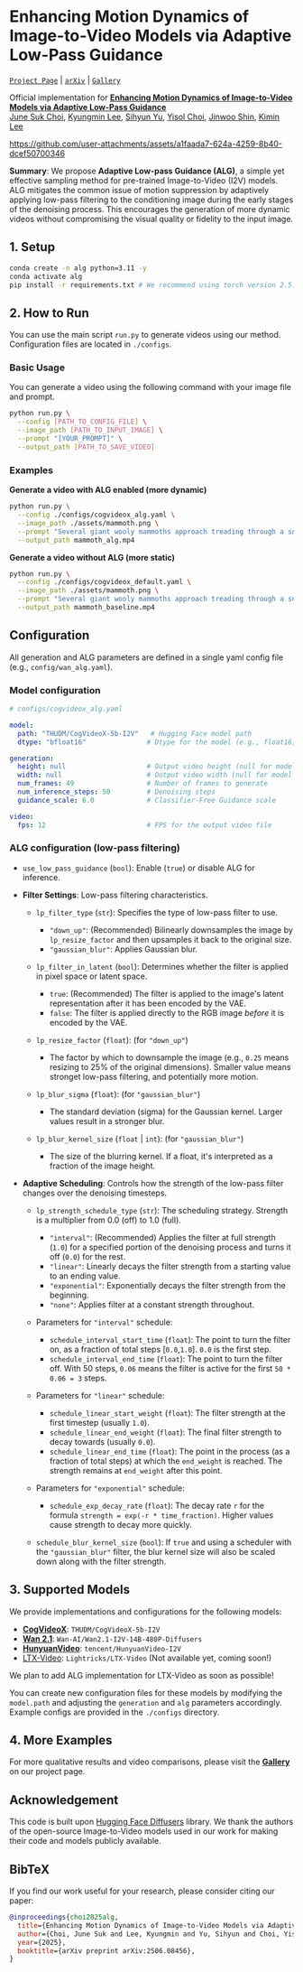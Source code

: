 # Enhancing Motion Dynamics of Image-to-Video Models via Adaptive Low-Pass Guidance

[<u>`Project Page`</u>](https://choi403.github.io/ALG/) | [<u>`arXiv`</u>](https://arxiv.org/abs/2506.08456) | [<u>`Gallery`</u>](https://choi403.github.io/ALG/gallery/)

Official implementation for [<u><b>Enhancing Motion Dynamics of Image-to-Video Models via Adaptive Low-Pass Guidance</b></u>](https://arxiv.org/abs/2506.08456)
<br>
<a href="https://choi403.github.io/"><u>June Suk Choi</u></a>,
<a href="https://kyungmnlee.github.io/"><u>Kyungmin Lee</u></a>,
<a href="https://sihyun.me"><u>Sihyun Yu</u></a>,
<a href="https://scholar.google.com/citations?user=pM4aZGYAAAAJ&hl=en"><u>Yisol Choi</u></a>,
<a href="https://alinlab.kaist.ac.kr/shin.html"><u>Jinwoo Shin</u></a>,
<a href="https://sites.google.com/view/kiminlee"><u>Kimin Lee</u></a>

https://github.com/user-attachments/assets/a1faada7-624a-4259-8b40-dcef50700346

**Summary**: We propose **Adaptive Low-pass Guidance (ALG)**, a simple yet effective sampling method for pre-trained Image-to-Video (I2V) models. ALG mitigates the common issue of motion suppression by adaptively applying low-pass filtering to the conditioning image during the early stages of the denoising process. This encourages the generation of more dynamic videos without compromising the visual quality or fidelity to the input image.

## 1. Setup
```bash
conda create -n alg python=3.11 -y
conda activate alg
pip install -r requirements.txt # We recommend using torch version 2.5.1 and CUDA version 12.2 for the best compatibility.
```

## 2. How to Run

You can use the main script `run.py` to generate videos using our method. Configuration files are located in `./configs`.

### Basic Usage

You can generate a video using the following command with your image file and prompt.

```bash
python run.py \
  --config [PATH_TO_CONFIG_FILE] \
  --image_path [PATH_TO_INPUT_IMAGE] \
  --prompt "[YOUR_PROMPT]" \
  --output_path [PATH_TO_SAVE_VIDEO]
```

### Examples

**Generate a video with ALG enabled (more dynamic)**
```bash
python run.py \
  --config ./configs/cogvideox_alg.yaml \
  --image_path ./assets/mammoth.png \
  --prompt "Several giant wooly mammoths approach treading through a snowy meadow, their long wooly fur lightly blows in the wind as they walk." \
  --output_path mammoth_alg.mp4
```

**Generate a video without ALG (more static)**
```bash
python run.py \
  --config ./configs/cogvideox_default.yaml \
  --image_path ./assets/mammoth.png \
  --prompt "Several giant wooly mammoths approach treading through a snowy meadow, their long wooly fur lightly blows in the wind as they walk." \
  --output_path mammoth_baseline.mp4
```

## Configuration

All generation and ALG parameters are defined in a single yaml config file (e.g., `config/wan_alg.yaml`).

### Model configuration
```yaml
# configs/cogvideox_alg.yaml

model:
  path: "THUDM/CogVideoX-5b-I2V"   # Hugging Face model path
  dtype: "bfloat16"               # Dtype for the model (e.g., float16, bfloat16, float32)

generation:
  height: null                    # Output video height (null for model default)
  width: null                     # Output video width (null for model default)
  num_frames: 49                  # Number of frames to generate
  num_inference_steps: 50         # Denoising steps
  guidance_scale: 6.0             # Classifier-Free Guidance scale

video:
  fps: 12                         # FPS for the output video file
```

### ALG configuration (low-pass filtering)
*   `use_low_pass_guidance` (`bool`): Enable (`true`) or disable ALG for inference.

*   **Filter Settings**: Low-pass filtering characteristics.

    *   `lp_filter_type` (`str`): Specifies the type of low-pass filter to use.
        *   `"down_up"`: (Recommended) Bilinearly downsamples the image by `lp_resize_factor` and then upsamples it back to the original size.
        *   `"gaussian_blur"`: Applies Gaussian blur.

    *   `lp_filter_in_latent` (`bool`): Determines whether the filter is applied in pixel space or latent space.
        *   `true`: (Recommended) The filter is applied to the image's latent representation after it has been encoded by the VAE.
        *   `false`: The filter is applied directly to the RGB image *before* it is encoded by the VAE.

    *   `lp_resize_factor` (`float`): (for `"down_up"`)
        *   The factor by which to downsample the image (e.g., `0.25` means resizing to 25% of the original dimensions). Smaller value means stronget low-pass filtering, and potentially more motion.

    *   `lp_blur_sigma` (`float`): (for `"gaussian_blur"`)
        *   The standard deviation (sigma) for the Gaussian kernel. Larger values result in a stronger blur.

    *   `lp_blur_kernel_size` (`float` | `int`): (for `"gaussian_blur"`)
        *   The size of the blurring kernel. If a float, it's interpreted as a fraction of the image height.

*   **Adaptive Scheduling**: Controls how the strength of the low-pass filter changes over the denoising timesteps.

    *   `lp_strength_schedule_type` (`str`): The scheduling strategy. Strength is a multiplier from 0.0 (off) to 1.0 (full).
        *   `"interval"`: (Recommended) Applies the filter at full strength (`1.0`) for a specified portion of the denoising process and turns it off (`0.0`) for the rest.
        *   `"linear"`: Linearly decays the filter strength from a starting value to an ending value.
        *   `"exponential"`: Exponentially decays the filter strength from the beginning.
        *   `"none"`: Applies filter at a constant strength throughout.

    *   Parameters for `"interval"` schedule:
        *   `schedule_interval_start_time` (`float`): The point to turn the filter on, as a fraction of total steps [`0.0`,`1.0`]. `0.0` is the first step.
        *   `schedule_interval_end_time` (`float`): The point to turn the filter off. With 50 steps, `0.06` means the filter is active for the first `50 * 0.06 = 3` steps.

    *   Parameters for `"linear"` schedule:
        *   `schedule_linear_start_weight` (`float`): The filter strength at the first timestep (usually `1.0`).
        *   `schedule_linear_end_weight` (`float`): The final filter strength to decay towards (usually `0.0`).
        *   `schedule_linear_end_time` (`float`): The point in the process (as a fraction of total steps) at which the `end_weight` is reached. The strength remains at `end_weight` after this point.

    *   Parameters for `"exponential"` schedule:
        *   `schedule_exp_decay_rate` (`float`): The decay rate `r` for the formula `strength = exp(-r * time_fraction)`. Higher values cause strength to decay more quickly.

    *   `schedule_blur_kernel_size` (`bool`): If `true` and using a scheduler with the `"gaussian_blur"` filter, the blur kernel size will also be scaled down along with the filter strength.

## 3. Supported Models

We provide implementations and configurations for the following models:

*   **[CogVideoX](https://huggingface.co/THUDM/CogVideoX-5b-I2V)**: `THUDM/CogVideoX-5b-I2V`
*   **[Wan 2.1](https://huggingface.co/Wan-AI/Wan2.1-I2V-14B-480P-Diffusers)**: `Wan-AI/Wan2.1-I2V-14B-480P-Diffusers`
*   **[HunyuanVideo](https://huggingface.co/tencent/HunyuanVideo-I2V)**: `tencent/HunyuanVideo-I2V`
*   [LTX-Video](https://huggingface.co/Lightricks/LTX-Video): `Lightricks/LTX-Video` (Not available yet, coming soon!)

We plan to add ALG implementation for LTX-Video as soon as possible!

You can create new configuration files for these models by modifying the `model.path` and adjusting the `generation` and `alg` parameters accordingly. Example configs are provided in the `./configs` directory.

## 4. More Examples

For more qualitative results and video comparisons, please visit the **[Gallery](https://choi403.github.io/ALG/gallery.html)** on our project page.

## Acknowledgement

This code is built upon [Hugging Face Diffusers](https://github.com/huggingface/diffusers) library. We thank the authors of the open-source Image-to-Video models used in our work for making their code and models publicly available.

## BibTeX

If you find our work useful for your research, please consider citing our paper:

```bibtex
@inproceedings{choi2025alg,
  title={Enhancing Motion Dynamics of Image-to-Video Models via Adaptive Low-Pass Guidance},
  author={Choi, June Suk and Lee, Kyungmin and Yu, Sihyun and Choi, Yisol and Shin, Jinwoo and Lee, Kimin},
  year={2025},
  booktitle={arXiv preprint arXiv:2506.08456},
}
```

